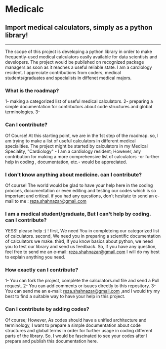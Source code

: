 # Medicalc 
## Import medical calculators, simply as a python library!

***

The scope of this project is developing a python library in order to make frequently-used medical calculators easily available for data scientists and developers. The project would be published on recognized package managers as soon as it reaches a useful reliable state.
I am a cardiology resident. I appreciate contributions from coders, medical students/graduates and specialists in diffenet medical majors.


### What is the roadmap?
1- making a categorized list of useful medical calculators.
2- preparing a simple documentation for contributors about code structures and global terminologies.
3- 

### Can I contribute?
Of Course!
At this starting point, we are in the 1st step of the roadmap. so, I am trying to make a list of useful calculators in different medical specialities. 
The project might be started by calculators in my Medical Speciality, "Cardiology" - I am a cardiology resident; However, any contribution for making a more comprehensive list of calculators -or further help in coding , documentation, etc.- would be appreciated.

### I don't know anything about medicine. can I contribute?
Of course! The world would be glad to have your help here in the coding procces, documentation or even editing and testing our codes which is so important and critical. if you had any questions, don't hesitate to send an e-mail to me : reza.shahnazar@gmail.com

### I am a medical student/graduate, But I can't help by coding. can I contribute?
YESS! please help :) !
first, We need You in completeing our categorized list of calculators.
second, We need you in preparing a scientific documentation of calculators we make.
third, If you know basics about python, we need you to test our library and send us feedback.
So, if you have any question, feel free to send me an e-mail: reza.shahnazar@gmail.com  I will do my best to explain anything you need.

### How exactly can I contribute?
1- You can fork the project, complete the calculators.md file and send a Pull request.
2- You can add comments or isuues directly to this repository.
3- You can send me an e-mail: reza.shahnazar@gmail.com ,and I would try my best to find a suitable way to have your help in this project.

### Can I contribute by adding codes?
Of course; However, As codes should have a unified architecture and terminology, I want to prepare a simple documentation about code structures and global terms in order for further usage in coding different parts of the library. So, I would be fascinated to see your codes after I prepare and publish this documentation here.
